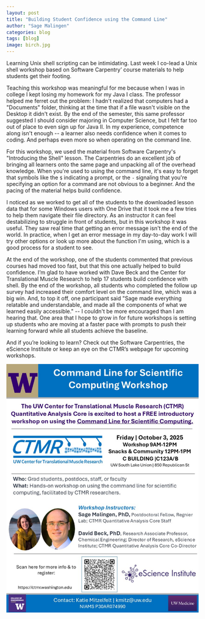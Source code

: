 ```yaml
---
layout: post
title: "Building Student Confidence using the Command Line"
author: "Sage Malingen"
categories: blog
tags: [blog]
image: birch.jpg
---
```

Learning Unix shell scripting can be intimidating. Last week I co-lead a Unix shell workshop based on Software Carpentry’ course materials to help students get their footing.

Teaching this workshop was meaningful for me because when I was in college I kept losing my homework for my Java I class. The professor helped me ferret out the problem: I hadn't realized that computers had a "Documents" folder, thinking at the time that if a file wasn't visible on the Desktop it didn't exist. By the end of the semester, this same professor suggested I should consider majoring in Computer Science, but I felt far too out of place to even sign up for Java II. In my experience, competence along isn't enough -- a learner also needs confidence when it comes to coding. And perhaps even more so when operating on the command line.

For this workshop, we used the material from Software Carpentry's "Introducing the Shell" lesson. The Carpentries do an excellent job of bringing all learners onto the same page and unpacking all of the overhead knowledge. When you're used to using the command line, it's easy to forget that symbols like the `$` indicating a prompt, or the `-` signaling that you're specifying an option for a command are not obvious to a beginner. And the pacing of the material helps build confidence.

I noticed as we worked to get all of the students to the downloaded lesson data that for some Windows users with One Drive that it took me a few tries to help them navigate their file directory. As an instructor it can feel destabilizing to struggle in front of students, but in this workshop it was useful. They saw real time that getting an error message isn't the end of the world. In practice, when I get an error message in my day-to-day work I will try other options or look up more about the function I'm using, which is a good process for a student to see.

At the end of the workshop, one of the students commented that previous courses had moved too fast, but that this one actually helped to build confidence. I’m glad to have worked with Dave Beck and the Center for Translational Muscle Research to help 17 students build confidence with shell. By the end of the workshop, all students who completed the follow up survey had increased their comfort level on the command line, which was a big win. And, to top it off, one participant said "Sage made everything relatable and understandable, and made all the components of what we learned easily accessible." -- I couldn't be more encouraged than I am hearing that. One area that I hope to grow in for future workshops is setting up students who are moving at a faster pace with prompts to push their learning forward while all students achieve the baseline.  

And if you’re looking to learn? Check out the Software Carpentries, the eScience Institute or keep an eye on the CTMR’s webpage for upcoming workshops.

![Image of flyer advertising command line workshop hosted by the Center for Translational Muscle Research](assets/img/commandLineWorkshopFlyer.jpg)
